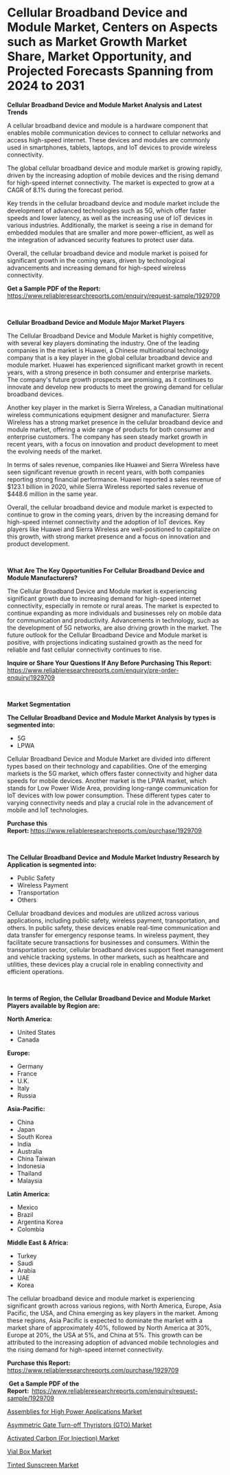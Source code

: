 <p><h1>Cellular Broadband Device and Module Market, Centers on Aspects such as Market Growth Market Share, Market Opportunity, and Projected Forecasts Spanning from 2024 to 2031</h1></p><p><strong>Cellular Broadband Device and Module Market Analysis and Latest Trends</strong></p>
<p><p>A cellular broadband device and module is a hardware component that enables mobile communication devices to connect to cellular networks and access high-speed internet. These devices and modules are commonly used in smartphones, tablets, laptops, and IoT devices to provide wireless connectivity.</p><p>The global cellular broadband device and module market is growing rapidly, driven by the increasing adoption of mobile devices and the rising demand for high-speed internet connectivity. The market is expected to grow at a CAGR of 8.1% during the forecast period. </p><p>Key trends in the cellular broadband device and module market include the development of advanced technologies such as 5G, which offer faster speeds and lower latency, as well as the increasing use of IoT devices in various industries. Additionally, the market is seeing a rise in demand for embedded modules that are smaller and more power-efficient, as well as the integration of advanced security features to protect user data.</p><p>Overall, the cellular broadband device and module market is poised for significant growth in the coming years, driven by technological advancements and increasing demand for high-speed wireless connectivity.</p></p>
<p><strong>Get a Sample PDF of the Report:&nbsp;</strong> <a href="https://www.reliableresearchreports.com/enquiry/request-sample/1929709">https://www.reliableresearchreports.com/enquiry/request-sample/1929709</a></p>
<p>&nbsp;</p>
<p><strong>Cellular Broadband Device and Module Major Market Players</strong></p>
<p><p>The Cellular Broadband Device and Module Market is highly competitive, with several key players dominating the industry. One of the leading companies in the market is Huawei, a Chinese multinational technology company that is a key player in the global cellular broadband device and module market. Huawei has experienced significant market growth in recent years, with a strong presence in both consumer and enterprise markets. The company's future growth prospects are promising, as it continues to innovate and develop new products to meet the growing demand for cellular broadband devices.</p><p>Another key player in the market is Sierra Wireless, a Canadian multinational wireless communications equipment designer and manufacturer. Sierra Wireless has a strong market presence in the cellular broadband device and module market, offering a wide range of products for both consumer and enterprise customers. The company has seen steady market growth in recent years, with a focus on innovation and product development to meet the evolving needs of the market.</p><p>In terms of sales revenue, companies like Huawei and Sierra Wireless have seen significant revenue growth in recent years, with both companies reporting strong financial performance. Huawei reported a sales revenue of $123.1 billion in 2020, while Sierra Wireless reported sales revenue of $448.6 million in the same year.</p><p>Overall, the cellular broadband device and module market is expected to continue to grow in the coming years, driven by the increasing demand for high-speed internet connectivity and the adoption of IoT devices. Key players like Huawei and Sierra Wireless are well-positioned to capitalize on this growth, with strong market presence and a focus on innovation and product development.</p></p>
<p>&nbsp;</p>
<p><strong>What Are The Key Opportunities For Cellular Broadband Device and Module Manufacturers?</strong></p>
<p><p>The Cellular Broadband Device and Module market is experiencing significant growth due to increasing demand for high-speed internet connectivity, especially in remote or rural areas. The market is expected to continue expanding as more individuals and businesses rely on mobile data for communication and productivity. Advancements in technology, such as the development of 5G networks, are also driving growth in the market. The future outlook for the Cellular Broadband Device and Module market is positive, with projections indicating sustained growth as the need for reliable and fast cellular connectivity continues to rise.</p></p>
<p><strong>Inquire or Share Your Questions If Any Before Purchasing This Report:</strong> <a href="https://www.reliableresearchreports.com/enquiry/pre-order-enquiry/1929709">https://www.reliableresearchreports.com/enquiry/pre-order-enquiry/1929709</a></p>
<p>&nbsp;</p>
<p><strong>Market Segmentation</strong></p>
<p><strong>The Cellular Broadband Device and Module Market Analysis by types is segmented into:</strong></p>
<p><ul><li>5G</li><li>LPWA</li></ul></p>
<p><p>Cellular Broadband Device and Module Market are divided into different types based on their technology and capabilities. One of the emerging markets is the 5G market, which offers faster connectivity and higher data speeds for mobile devices. Another market is the LPWA market, which stands for Low Power Wide Area, providing long-range communication for IoT devices with low power consumption. These different types cater to varying connectivity needs and play a crucial role in the advancement of mobile and IoT technologies.</p></p>
<p><strong>Purchase this Report:&nbsp;</strong><a href="https://www.reliableresearchreports.com/purchase/1929709">https://www.reliableresearchreports.com/purchase/1929709</a></p>
<p>&nbsp;</p>
<p><strong>The Cellular Broadband Device and Module Market Industry Research by Application is segmented into:</strong></p>
<p><ul><li>Public Safety</li><li>Wireless Payment</li><li>Transportation</li><li>Others</li></ul></p>
<p><p>Cellular broadband devices and modules are utilized across various applications, including public safety, wireless payment, transportation, and others. In public safety, these devices enable real-time communication and data transfer for emergency response teams. In wireless payment, they facilitate secure transactions for businesses and consumers. Within the transportation sector, cellular broadband devices support fleet management and vehicle tracking systems. In other markets, such as healthcare and utilities, these devices play a crucial role in enabling connectivity and efficient operations.</p></p>
<p>&nbsp;</p>
<p><strong>In terms of Region, the Cellular Broadband Device and Module Market Players available by Region are:</strong></p>
<p>
    <p> <strong> North America: </strong>
        <ul>
            <li>United States</li>
            <li>Canada</li>
        </ul>
        </p> 
    <p> <strong> Europe: </strong>
        <ul>
            <li>Germany</li>
            <li>France</li>
            <li>U.K.</li>
            <li>Italy</li>
            <li>Russia</li>
        </ul>
        </p> 
    <p> <strong> Asia-Pacific: </strong>
        <ul>
            <li>China</li>
            <li>Japan</li>
            <li>South Korea</li>
            <li>India</li>
            <li>Australia</li>
            <li>China Taiwan</li>
            <li>Indonesia</li>
            <li>Thailand</li>
            <li>Malaysia</li>
        </ul>
        </p> 
    <p> <strong> Latin America: </strong>
        <ul>
            <li>Mexico</li>
            <li>Brazil</li>
            <li>Argentina Korea</li>
            <li>Colombia</li>
        </ul>
        </p> 
    <p> <strong> Middle East & Africa: </strong>
        <ul>
            <li>Turkey</li>
            <li>Saudi</li>
            <li>Arabia</li>
            <li>UAE</li>
            <li>Korea</li>
        </ul>
    </p>
    </p>
<p><p>The cellular broadband device and module market is experiencing significant growth across various regions, with North America, Europe, Asia Pacific, the USA, and China emerging as key players in the market. Among these regions, Asia Pacific is expected to dominate the market with a market share of approximately 40%, followed by North America at 30%, Europe at 20%, the USA at 5%, and China at 5%. This growth can be attributed to the increasing adoption of advanced mobile technologies and the rising demand for high-speed internet connectivity.</p></p>
<p><strong>Purchase this Report: </strong><a href="https://www.reliableresearchreports.com/purchase/1929709">https://www.reliableresearchreports.com/purchase/1929709</a></p>
<p>&nbsp;<strong>Get a Sample PDF of the Report:&nbsp;&nbsp;</strong><a href="https://www.reliableresearchreports.com/enquiry/request-sample/1929709">https://www.reliableresearchreports.com/enquiry/request-sample/1929709</a></p>
<p><strong></strong></p>
<p><p><a href="https://sulfuric-clavicle-d39.notion.site/Assemblies-for-High-Power-Applications-Market-Size-2024-2031-Global-Industrial-Analysis-Key-Geogr-17a56c4f589b45a1b9ccb68cb89e7c80">Assemblies for High Power Applications Market</a></p><p><a href="https://automatic-knee-4c7.notion.site/Asymmetric-Gate-Turn-off-Thyristors-GTO-Market-Size-Growing-and-Forecasted-for-period-from-2024--b7e78bad2e40425dbbacbc357502f66a">Asymmetric Gate Turn-off Thyristors (GTO) Market</a></p><p><a href="https://automatic-knee-4c7.notion.site/Activated-Carbon-For-Injection-Market-Size-Growing-and-Forecasted-for-period-from-2024-2031-and--1b9d669357fb4f9387f0a8a64f1297be">Activated Carbon (For Injection) Market</a></p><p><a href="https://view.publitas.com/reportprime-1/vial-box-market-offer-valuable-insights-into-market-size-market-share-market-trends-and-projections-spanning-from-2024-to-2031/">Vial Box Market</a></p><p><a href="https://view.publitas.com/reportprime-1/tinted-sunscreen-market-offer-valuable-insights-into-market-size-market-share-market-trends-and-projections-spanning-from-2024-to-2031/">Tinted Sunscreen Market</a></p></p>